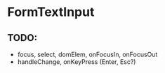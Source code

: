 # FormTextInput


## TODO:

- focus, select, domElem, onFocusIn, onFocusOut
- handleChange, onKeyPress (Enter, Esc?)

<!--
 @since 2020.10.07, 00:20
 @changed 2020.10.07, 00:20
-->
